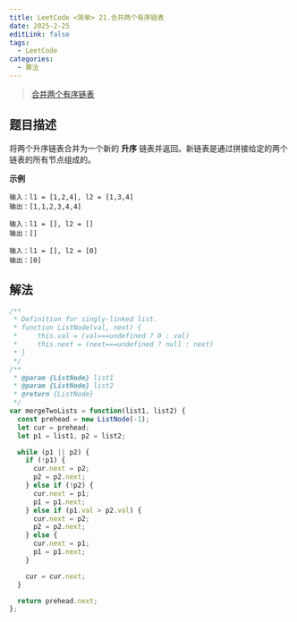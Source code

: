 ```yaml
---
title: LeetCode <简单> 21.合并两个有序链表
date: 2025-2-25
editLink: false
tags:
  - LeetCode
categories:
  - 算法
---
```


> [合并两个有序链表](https://leetcode.cn/problems/merge-two-sorted-lists/description/)

## 题目描述

将两个升序链表合并为一个新的 **升序** 链表并返回。新链表是通过拼接给定的两个链表的所有节点组成的。

**示例**

```
输入：l1 = [1,2,4], l2 = [1,3,4]
输出：[1,1,2,3,4,4]

输入：l1 = [], l2 = []
输出：[]

输入：l1 = [], l2 = [0]
输出：[0]
```

## 解法

```js
/**
 * Definition for singly-linked list.
 * function ListNode(val, next) {
 *     this.val = (val===undefined ? 0 : val)
 *     this.next = (next===undefined ? null : next)
 * }
 */
/**
 * @param {ListNode} list1
 * @param {ListNode} list2
 * @return {ListNode}
 */
var mergeTwoLists = function(list1, list2) {
  const prehead = new ListNode(-1);
  let cur = prehead;
  let p1 = list1, p2 = list2;

  while (p1 || p2) {
    if (!p1) {
      cur.next = p2;
      p2 = p2.next;
    } else if (!p2) {
      cur.next = p1;
      p1 = p1.next;
    } else if (p1.val > p2.val) {
      cur.next = p2;
      p2 = p2.next;
    } else {
      cur.next = p1;
      p1 = p1.next;
    }

    cur = cur.next;
  }

  return prehead.next;
};
```
